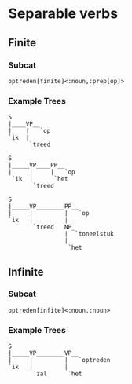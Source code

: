 # Separable verbs


## Finite

### Subcat

`optreden[finite]<:noun,:prep[op]>`

### Example Trees

```
S
|____VP__
|    |   `op
`ik  |
      `treed 
```


```
S
|_____VP____PP__
|     |     |   `op
 `ik  |      `het
       `treed
```

```
S
|_____VP________PP__
|     |         |   `op
`ik   |         |
       `treed   NP_
                |  `toneelstuk 
                |
                 `het
```

## Infinite

### Subcat

`optreden[infite]<:noun,:noun>`

### Example Trees

```
S
|_____VP________VP__
|     |         |   `optreden
`ik   |         |
       `zal      `het
```







